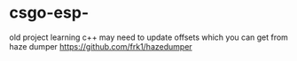 # csgo-esp-
old project learning c++ may need to update offsets which you can get from haze dumper https://github.com/frk1/hazedumper
